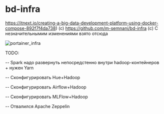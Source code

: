 # bd-infra
https://itnext.io/creating-a-big-data-development-platform-using-docker-compose-892f7f4da738) (c) 
https://github.com/m-semnani/bd-infra (с) С незначительнымим изменениями взято отсюда


![portainer_infra](https://user-images.githubusercontent.com/42961726/104250558-e46ea100-547e-11eb-8999-fbbd2d96a14c.png)

TODO:

-- Spark надо развернуть непосредстенно внутри hadoop-контейнеров + нужен Yarn

-- Сконфигурировать Hue+Hadoop

-- Сконфигурировать Airflow+Hadoop

-- Сконфигурировать MLFlow+Hadoop

-- Отвалился Apache Zeppelin
